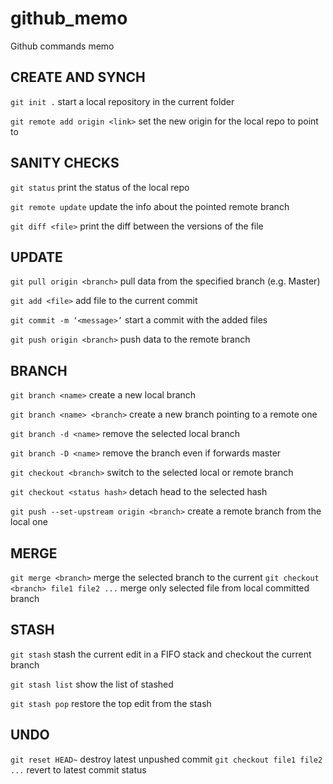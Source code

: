 # github_memo
Github commands memo

## CREATE AND SYNCH
``git init .``  start a local repository in the current folder

``git remote add origin <link>``  set the new origin for the local repo to point to 
## SANITY CHECKS
``git status``  print the status of the local repo

``git remote update``  update the info about the pointed remote branch

``git diff <file>``  print the diff between the versions of the file

## UPDATE
``git pull origin <branch>``  pull data from the specified branch (e.g. Master)

``git add <file>``  add file to the current commit

``git commit -m ‘<message>’`` start a commit with the added files

``git push origin <branch>``  push data to the remote branch
## BRANCH
``git branch <name>``  create a new local branch

``git branch <name> <branch>``  create a new branch pointing to a remote one

``git branch -d <name>`` remove the selected local branch

``git branch -D <name>``  remove the branch even if forwards master

``git checkout <branch>``  switch to the selected local or remote branch

``git checkout <status hash>``  detach head to the selected hash

``git push --set-upstream origin <branch>``  create a remote branch from the local one
## MERGE
``git merge <branch>``  merge the selected branch to the current
``git checkout <branch> file1 file2 ...`` merge only selected file from local committed branch
## STASH
``git stash`` stash the current edit in a FIFO stack and checkout the current branch

``git stash list`` show the list of stashed 

``git stash pop`` restore the top edit from the stash
## UNDO
``git reset HEAD~`` destroy latest unpushed commit
``git checkout file1 file2 ...`` revert to latest commit status

